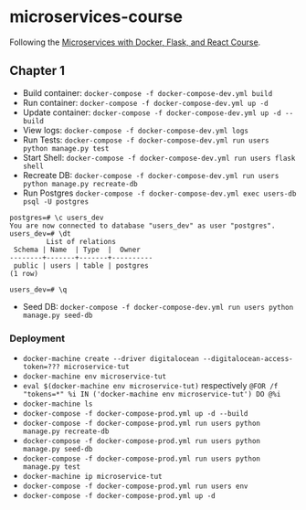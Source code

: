 # microservices-course

Following the [Microservices with Docker, Flask, and React Course](https://testdriven.io/).

## Chapter 1

* Build container: `docker-compose -f docker-compose-dev.yml build`
* Run container: `docker-compose -f docker-compose-dev.yml up -d`
* Update container: `docker-compose -f docker-compose-dev.yml up -d --build`
* View logs: `docker-compose -f docker-compose-dev.yml logs`
* Run Tests: `docker-compose -f docker-compose-dev.yml run users python manage.py test`
* Start Shell: `docker-compose -f docker-compose-dev.yml run users flask shell`
* Recreate DB: `docker-compose -f docker-compose-dev.yml run users python manage.py recreate-db`
* Run Postgres `docker-compose -f docker-compose-dev.yml exec users-db psql -U postgres`
```
postgres=# \c users_dev
You are now connected to database "users_dev" as user "postgres".
users_dev=# \dt
         List of relations
 Schema | Name  | Type  |  Owner
--------+-------+-------+----------
 public | users | table | postgres
(1 row)

users_dev=# \q
```
* Seed DB: `docker-compose -f docker-compose-dev.yml run users python manage.py seed-db`

### Deployment

* `docker-machine create --driver digitalocean --digitalocean-access-token=??? microservice-tut`
* `docker-machine env microservice-tut`
* `eval $(docker-machine env microservice-tut)` respectively `@FOR /f "tokens=*" %i IN ('docker-machine env microservice-tut') DO @%i`
* `docker-machine ls`
* `docker-compose -f docker-compose-prod.yml up -d --build`
* `docker-compose -f docker-compose-prod.yml run users python manage.py recreate-db`
* `docker-compose -f docker-compose-prod.yml run users python manage.py seed-db`
* `docker-compose -f docker-compose-prod.yml run users python manage.py test`
* `docker-machine ip microservice-tut`
* `docker-compose -f docker-compose-prod.yml run users env`
* `docker-compose -f docker-compose-prod.yml up -d`
